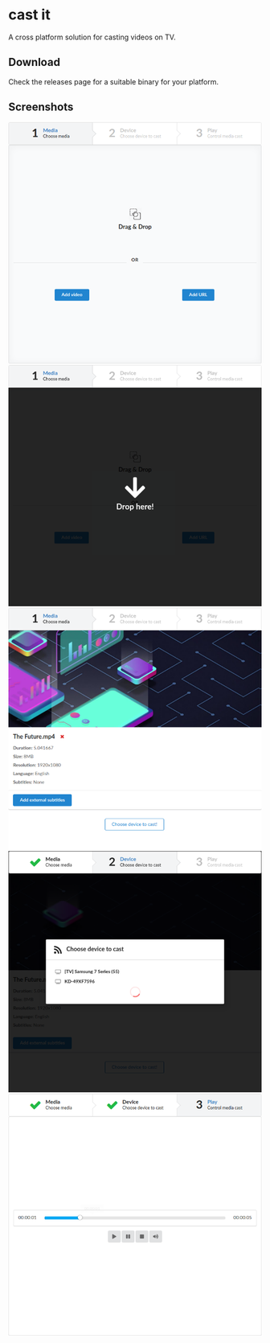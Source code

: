 # cast it
A cross platform solution for casting videos on TV.

## Download
Check the releases page for a suitable binary for your platform.

## Screenshots
![Choose media screen](https://github.com/noemission/cast-it/blob/master/screenshots/choose_media.png?raw=true)
![Droping a video](https://github.com/noemission/cast-it/blob/master/screenshots/dropit.png?raw=true)
![Checking video details](https://github.com/noemission/cast-it/blob/master/screenshots/video_details.png?raw=true)
![Choose tv to cast](https://github.com/noemission/cast-it/blob/master/screenshots/choose_tv.png?raw=true)
![Checking player status](https://github.com/noemission/cast-it/blob/master/screenshots/player_status.png?raw=true)
